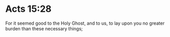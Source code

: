 # Acts 15:28

For it seemed good to the Holy Ghost, and to us, to lay upon you no greater burden than these necessary things;